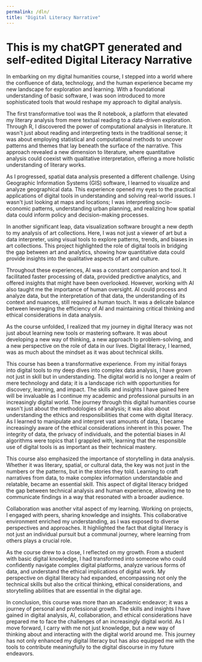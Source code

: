```yaml
---
permalink: /dln/
title: "Digital Literacy Narrative"
---
```

# This is my chatGPT generated and self-edited Digital Literacy Narrative



In embarking on my digital humanities course, I stepped into a world where the confluence of data, technology, and the human experience became my new landscape for exploration and learning. With a foundational understanding of basic software, I was soon introduced to more sophisticated tools that would reshape my approach to digital analysis.

The first transformative tool was the R notebook, a platform that elevated my literary analysis from mere textual reading to a data-driven exploration. Through R, I discovered the power of computational analysis in literature. It wasn't just about reading and interpreting texts in the traditional sense; it was about employing statistical and computational methods to uncover patterns and themes that lay beneath the surface of the narrative. This approach revealed a new dimension to literature, where quantitative analysis could coexist with qualitative interpretation, offering a more holistic understanding of literary works.

As I progressed, spatial data analysis presented a different challenge. Using Geographic Information Systems (GIS) software, I learned to visualize and analyze geographical data. This experience opened my eyes to the practical applications of digital tools in understanding and solving real-world issues. I wasn't just looking at maps and locations; I was interpreting socio-economic patterns, understanding urban planning, and realizing how spatial data could inform policy and decision-making processes.

In another significant leap, data visualization software brought a new depth to my analysis of art collections. Here, I was not just a viewer of art but a data interpreter, using visual tools to explore patterns, trends, and biases in art collections. This project highlighted the role of digital tools in bridging the gap between art and analytics, showing how quantitative data could provide insights into the qualitative aspects of art and culture.

Throughout these experiences, AI was a constant companion and tool. It facilitated faster processing of data, provided predictive analytics, and offered insights that might have been overlooked. However, working with AI also taught me the importance of human oversight. AI could process and analyze data, but the interpretation of that data, the understanding of its context and nuances, still required a human touch. It was a delicate balance between leveraging the efficiency of AI and maintaining critical thinking and ethical considerations in data analysis.

As the course unfolded, I realized that my journey in digital literacy was not just about learning new tools or mastering software. It was about developing a new way of thinking, a new approach to problem-solving, and a new perspective on the role of data in our lives. Digital literacy, I learned, was as much about the mindset as it was about technical skills.

This course has been a transformative experience. From my initial forays into digital tools to my deep dives into complex data analysis, I have grown not just in skill but in understanding. The digital world is no longer a realm of mere technology and data; it is a landscape rich with opportunities for discovery, learning, and impact. The skills and insights I have gained here will be invaluable as I continue my academic and professional pursuits in an increasingly digital world. The journey through this digital humanities course wasn't just about the methodologies of analysis; it was also about understanding the ethics and responsibilities that come with digital literacy. As I learned to manipulate and interpret vast amounts of data, I became increasingly aware of the ethical considerations inherent in this power. The integrity of data, the privacy of individuals, and the potential biases in AI algorithms were topics that I grappled with, learning that the responsible use of digital tools is as important as their technical mastery.

This course also emphasized the importance of storytelling in data analysis. Whether it was literary, spatial, or cultural data, the key was not just in the numbers or the patterns, but in the stories they told. Learning to craft narratives from data, to make complex information understandable and relatable, became an essential skill. This aspect of digital literacy bridged the gap between technical analysis and human experience, allowing me to communicate findings in a way that resonated with a broader audience.

Collaboration was another vital aspect of my learning. Working on projects, I engaged with peers, sharing knowledge and insights. This collaborative environment enriched my understanding, as I was exposed to diverse perspectives and approaches. It highlighted the fact that digital literacy is not just an individual pursuit but a communal journey, where learning from others plays a crucial role.

As the course drew to a close, I reflected on my growth. From a student with basic digital knowledge, I had transformed into someone who could confidently navigate complex digital platforms, analyze various forms of data, and understand the ethical implications of digital work. My perspective on digital literacy had expanded, encompassing not only the technical skills but also the critical thinking, ethical considerations, and storytelling abilities that are essential in the digital age.

In conclusion, this course was more than an academic endeavor; it was a journey of personal and professional growth. The skills and insights I have gained in digital analysis, AI, collaboration, and ethical considerations have prepared me to face the challenges of an increasingly digital world. As I move forward, I carry with me not just knowledge, but a new way of thinking about and interacting with the digital world around me. This journey has not only enhanced my digital literacy but has also equipped me with the tools to contribute meaningfully to the digital discourse in my future endeavors.

